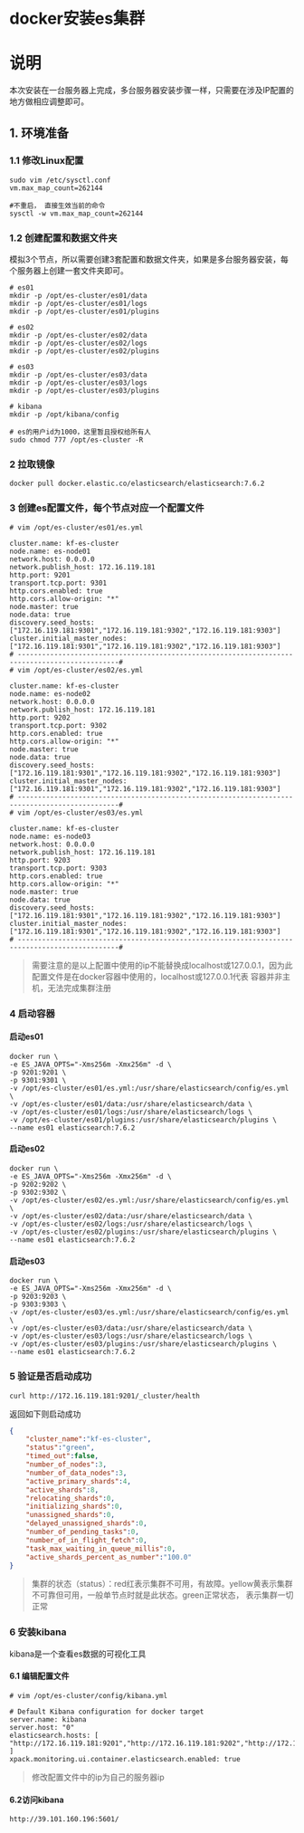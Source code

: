 # docker安装es集群
# 说明
本次安装在一台服务器上完成，多台服务器安装步骤一样，只需要在涉及IP配置的地方做相应调整即可。

## 1. 环境准备
### 1.1 修改Linux配置
```shell script
sudo vim /etc/sysctl.conf
vm.max_map_count=262144

#不重启， 直接生效当前的命令
sysctl -w vm.max_map_count=262144
```

### 1.2 创建配置和数据文件夹 
模拟3个节点，所以需要创建3套配置和数据文件夹，如果是多台服务器安装，每个服务器上创建一套文件夹即可。
```shell script
# es01
mkdir -p /opt/es-cluster/es01/data
mkdir -p /opt/es-cluster/es01/logs
mkdir -p /opt/es-cluster/es01/plugins

# es02
mkdir -p /opt/es-cluster/es02/data
mkdir -p /opt/es-cluster/es02/logs
mkdir -p /opt/es-cluster/es02/plugins

# es03
mkdir -p /opt/es-cluster/es03/data
mkdir -p /opt/es-cluster/es03/logs
mkdir -p /opt/es-cluster/es03/plugins

# kibana
mkdir -p /opt/kibana/config

# es的用户id为1000，这里暂且授权给所有人
sudo chmod 777 /opt/es-cluster -R
```

### 2 拉取镜像
```shell script
docker pull docker.elastic.co/elasticsearch/elasticsearch:7.6.2
```

### 3 创建es配置文件，每个节点对应一个配置文件
```shell script
# vim /opt/es-cluster/es01/es.yml

cluster.name: kf-es-cluster
node.name: es-node01
network.host: 0.0.0.0
network.publish_host: 172.16.119.181
http.port: 9201
transport.tcp.port: 9301
http.cors.enabled: true
http.cors.allow-origin: "*"
node.master: true
node.data: true
discovery.seed_hosts: ["172.16.119.181:9301","172.16.119.181:9302","172.16.119.181:9303"]
cluster.initial_master_nodes: ["172.16.119.181:9301","172.16.119.181:9302","172.16.119.181:9303"]
# -----------------------------------------------------------------------------------------------#
# vim /opt/es-cluster/es02/es.yml

cluster.name: kf-es-cluster
node.name: es-node02
network.host: 0.0.0.0
network.publish_host: 172.16.119.181
http.port: 9202
transport.tcp.port: 9302
http.cors.enabled: true
http.cors.allow-origin: "*"
node.master: true
node.data: true
discovery.seed_hosts: ["172.16.119.181:9301","172.16.119.181:9302","172.16.119.181:9303"]
cluster.initial_master_nodes: ["172.16.119.181:9301","172.16.119.181:9302","172.16.119.181:9303"]
# -----------------------------------------------------------------------------------------------#
# vim /opt/es-cluster/es03/es.yml

cluster.name: kf-es-cluster
node.name: es-node03
network.host: 0.0.0.0
network.publish_host: 172.16.119.181
http.port: 9203
transport.tcp.port: 9303
http.cors.enabled: true
http.cors.allow-origin: "*"
node.master: true
node.data: true
discovery.seed_hosts: ["172.16.119.181:9301","172.16.119.181:9302","172.16.119.181:9303"]
cluster.initial_master_nodes: ["172.16.119.181:9301","172.16.119.181:9302","172.16.119.181:9303"]
# -----------------------------------------------------------------------------------------------#
```
> 需要注意的是以上配置中使用的ip不能替换成localhost或127.0.0.1，因为此配置文件是在docker容器中使用的，localhost或127.0.0.1代表
> 容器并非主机，无法完成集群注册

### 4 启动容器
#### 启动es01
```shell script
docker run \
-e ES_JAVA_OPTS="-Xms256m -Xmx256m" -d \
-p 9201:9201 \
-p 9301:9301 \
-v /opt/es-cluster/es01/es.yml:/usr/share/elasticsearch/config/es.yml \
-v /opt/es-cluster/es01/data:/usr/share/elasticsearch/data \
-v /opt/es-cluster/es01/logs:/usr/share/elasticsearch/logs \
-v /opt/es-cluster/es01/plugins:/usr/share/elasticsearch/plugins \
--name es01 elasticsearch:7.6.2
```

#### 启动es02
```shell script
docker run \
-e ES_JAVA_OPTS="-Xms256m -Xmx256m" -d \
-p 9202:9202 \
-p 9302:9302 \
-v /opt/es-cluster/es02/es.yml:/usr/share/elasticsearch/config/es.yml \
-v /opt/es-cluster/es02/data:/usr/share/elasticsearch/data \
-v /opt/es-cluster/es02/logs:/usr/share/elasticsearch/logs \
-v /opt/es-cluster/es02/plugins:/usr/share/elasticsearch/plugins \
--name es01 elasticsearch:7.6.2
```

#### 启动es03
```shell script
docker run \
-e ES_JAVA_OPTS="-Xms256m -Xmx256m" -d \
-p 9203:9203 \
-p 9303:9303 \
-v /opt/es-cluster/es03/es.yml:/usr/share/elasticsearch/config/es.yml \
-v /opt/es-cluster/es03/data:/usr/share/elasticsearch/data \
-v /opt/es-cluster/es03/logs:/usr/share/elasticsearch/logs \
-v /opt/es-cluster/es03/plugins:/usr/share/elasticsearch/plugins \
--name es01 elasticsearch:7.6.2
```

### 5 验证是否启动成功
```shell script
curl http://172.16.119.181:9201/_cluster/health
```
返回如下则启动成功
```json
{
    "cluster_name":"kf-es-cluster",
    "status":"green",
    "timed_out":false,
    "number_of_nodes":3,
    "number_of_data_nodes":3,
    "active_primary_shards":4,
    "active_shards":8,
    "relocating_shards":0,
    "initializing_shards":0,
    "unassigned_shards":0,
    "delayed_unassigned_shards":0,
    "number_of_pending_tasks":0,
    "number_of_in_flight_fetch":0,
    "task_max_waiting_in_queue_millis":0,
    "active_shards_percent_as_number":"100.0"
}
```
> 集群的状态（status）：red红表示集群不可用，有故障。yellow黄表示集群不可靠但可用，一般单节点时就是此状态。green正常状态，
> 表示集群一切正常

### 6 安装kibana
kibana是一个查看es数据的可视化工具

#### 6.1 编辑配置文件
```shell script
# vim /opt/es-cluster/config/kibana.yml

# Default Kibana configuration for docker target
server.name: kibana
server.host: "0"
elasticsearch.hosts: [ "http://172.16.119.181:9201","http://172.16.119.181:9202","http://172.16.119.181:9203" ]
xpack.monitoring.ui.container.elasticsearch.enabled: true
```
> 修改配置文件中的ip为自己的服务器ip

#### 6.2访问kibana
```
http://39.101.160.196:5601/
```




